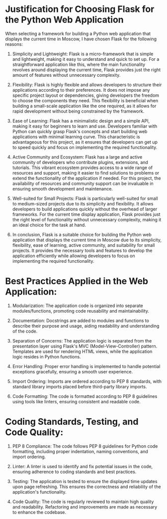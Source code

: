 # Justification for Choosing Flask for the Python Web Application
When selecting a framework for building a Python web application that displays the current time in Moscow, I have chosen Flask for the following reasons:

1. Simplicity and Lightweight: Flask is a micro-framework that is simple and lightweight, making it easy to understand and quick to set up. For a straightforward application like this, where the main functionality revolves around displaying the current time, Flask provides just the right amount of features without unnecessary complexity.

2. Flexibility: Flask is highly flexible and allows developers to structure their applications according to their preferences. It does not impose any specific project layout or dependencies, giving developers the freedom to choose the components they need. This flexibility is beneficial when building a small-scale application like the one required, as it allows for rapid development without being constrained by the framework.

3. Ease of Learning: Flask has a minimalistic design and a simple API, making it easy for beginners to learn and use. Developers familiar with Python can quickly grasp Flask's concepts and start building web applications with minimal learning curve. This characteristic is advantageous for this project, as it ensures that developers can get up to speed quickly and focus on implementing the required functionality.

4. Active Community and Ecosystem: Flask has a large and active community of developers who contribute plugins, extensions, and tutorials. This vibrant ecosystem provides access to a wide range of resources and support, making it easier to find solutions to problems or extend the functionality of the application if needed. For this project, the availability of resources and community support can be invaluable in ensuring smooth development and maintenance.

5. Well-suited for Small Projects: Flask is particularly well-suited for small to medium-sized projects due to its simplicity and flexibility. It allows developers to build applications quickly without the overhead of larger frameworks. For the current time display application, Flask provides just the right level of functionality without unnecessary complexity, making it an ideal choice for the task at hand.

6. In conclusion, Flask is a suitable choice for building the Python web application that displays the current time in Moscow due to its simplicity, flexibility, ease of learning, active community, and suitability for small projects. It provides the necessary tools and features to develop the application efficiently while allowing developers to focus on implementing the required functionality.

# Best Practices Applied in the Web Application:
1. Modularization: The application code is organized into separate modules/functions, promoting code reusability and maintainability.

2. Documentation: Docstrings are added to modules and functions to describe their purpose and usage, aiding readability and understanding of the code.

3. Separation of Concerns: The application logic is separated from the presentation layer using Flask's MVC (Model-View-Controller) pattern. Templates are used for rendering HTML views, while the application logic resides in Python functions.

4. Error Handling: Proper error handling is implemented to handle potential exceptions gracefully, ensuring a smooth user experience.

5. Import Ordering: Imports are ordered according to PEP 8 standards, with standard library imports placed before third-party library imports.

6. Code Formatting: The code is formatted according to PEP 8 guidelines using tools like linters, ensuring consistent and readable code.

# Coding Standards, Testing, and Code Quality:
1. PEP 8 Compliance: The code follows PEP 8 guidelines for Python code formatting, including proper indentation, naming conventions, and import ordering.

2. Linter: A linter is used to identify and fix potential issues in the code, ensuring adherence to coding standards and best practices.

3. Testing: The application is tested to ensure the displayed time updates upon page refreshing. This ensures the correctness and reliability of the application's functionality.

4. Code Quality: The code is regularly reviewed to maintain high quality and readability. Refactoring and improvements are made as necessary to enhance the codebase.